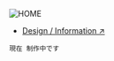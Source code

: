 ![HOME](https://github.com/user-attachments/assets/17eefdab-b1c2-42f5-9b2c-80bb7cad5fbb)
- [Design / Information ↗︎](https://www.figma.com/proto/hHl1sAjJOYlF9CBCsialtK/Abyssal-Library?node-id=2015-652&node-type=frame&t=jwIvcBRWeqarw1wi-1&scaling=min-zoom&content-scaling=fixed&page-id=2015%3A651)

```
現在 制作中です
```
